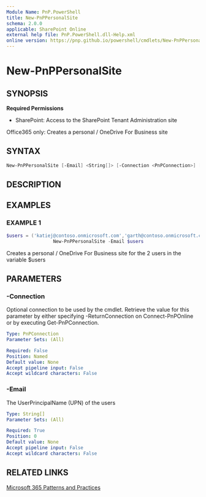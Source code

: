 ```yaml
---
Module Name: PnP.PowerShell
title: New-PnPPersonalSite
schema: 2.0.0
applicable: SharePoint Online
external help file: PnP.PowerShell.dll-Help.xml
online version: https://pnp.github.io/powershell/cmdlets/New-PnPPersonalSite.html
---
```

 
# New-PnPPersonalSite

## SYNOPSIS

**Required Permissions**

* SharePoint: Access to the SharePoint Tenant Administration site

Office365 only: Creates a personal / OneDrive For Business site

## SYNTAX

```powershell
New-PnPPersonalSite [-Email] <String[]> [-Connection <PnPConnection>] [<CommonParameters>]
```

## DESCRIPTION

## EXAMPLES

### EXAMPLE 1
```powershell
$users = ('katiej@contoso.onmicrosoft.com','garth@contoso.onmicrosoft.com')
                 New-PnPPersonalSite -Email $users
```

Creates a personal / OneDrive For Business site for the 2 users in the variable $users

## PARAMETERS

### -Connection
Optional connection to be used by the cmdlet. Retrieve the value for this parameter by either specifying -ReturnConnection on Connect-PnPOnline or by executing Get-PnPConnection.

```yaml
Type: PnPConnection
Parameter Sets: (All)

Required: False
Position: Named
Default value: None
Accept pipeline input: False
Accept wildcard characters: False
```

### -Email
The UserPrincipalName (UPN) of the users

```yaml
Type: String[]
Parameter Sets: (All)

Required: True
Position: 0
Default value: None
Accept pipeline input: False
Accept wildcard characters: False
```

## RELATED LINKS

[Microsoft 365 Patterns and Practices](https://aka.ms/m365pnp)

